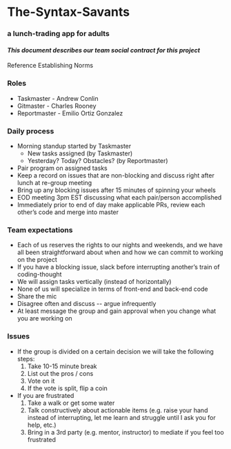 # The-Syntax-Savants 
### a lunch-trading app for adults
#### *This document describes our team social contract for this project*
Reference Establishing Norms

### Roles
- Taskmaster - Andrew Conlin
- Gitmaster - Charles Rooney
- Reportmaster - Emilio Ortiz Gonzalez

### Daily process
- Morning standup started by Taskmaster
  - New tasks assigned (by Taskmaster)
  - Yesterday? Today? Obstacles? (by Reportmaster)
- Pair program on assigned tasks
- Keep a record on issues that are non-blocking and discuss right after lunch at re-group meeting
- Bring up any blocking issues after 15 minutes of spinning your wheels
- EOD meeting 3pm EST discussing what each pair/person accomplished
- Immediately prior to end of day make applicable PRs, review each other’s code and merge into master

### Team expectations
- Each of us reserves the rights to our nights and weekends, and we have all been straightforward about when and how we can commit to working on the project
- If you have a blocking issue, slack before interrupting another’s train of coding-thought
- We will assign tasks vertically (instead of horizontally)
- None of us will specialize in terms of front-end and back-end code
- Share the mic
- Disagree often and discuss -- argue infrequently
- At least message the group and gain approval when you change what you are working on

### Issues
- If the group is divided on a certain decision we will take the following steps:
  1. Take 10-15 minute break
  2. List out the pros / cons
  3. Vote on it
  4. If the vote is split, flip a coin
- If you are frustrated
  1. Take a walk or get some water
  2. Talk constructively about actionable items (e.g. raise your hand instead of interrupting, let me learn and struggle until I ask you for help, etc.)
  3. Bring in a 3rd party (e.g. mentor, instructor) to mediate if you feel too frustrated

